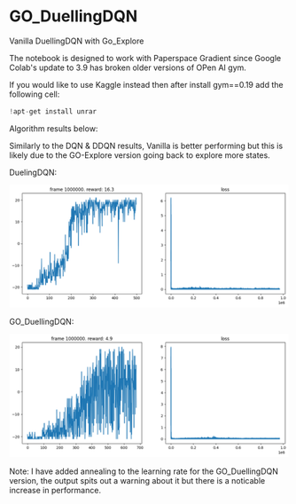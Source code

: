 # GO_DuellingDQN

Vanilla DuellingDQN with Go_Explore

The notebook is designed to work with Paperspace Gradient since Google Colab's update to 3.9 has broken older versions of OPen AI gym.

If you would like to use Kaggle instead then after install gym==0.19 add the following cell:

```python
!apt-get install unrar
```

Algorithm results below:

Similarly to the DQN & DDQN results, Vanilla is better performing but this is likely due to the GO-Explore version going back to explore more states.

DuelingDQN:

![DuelingDQN](https://github.com/robjlyons/GO_DQN/blob/main/GO_DoubleDQN/DoubleDQN_Vanilla.png "DuellingDQN_Vanilla")

GO_DuellingDQN:

![GO_DuellingDQN](https://github.com/robjlyons/GO_DQN/blob/main/GO_DoubleDQN/GO_DoubleDQN.png "GO_DuellingDQN")

Note: I have added annealing to the learning rate for the GO_DuellingDQN version, the output spits out a warning about it but there is a noticable increase in performance.
